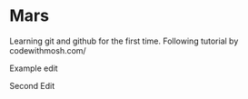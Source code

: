 # Mars
Learning git and github for the first time. Following tutorial by codewithmosh.com/

Example edit

Second Edit
